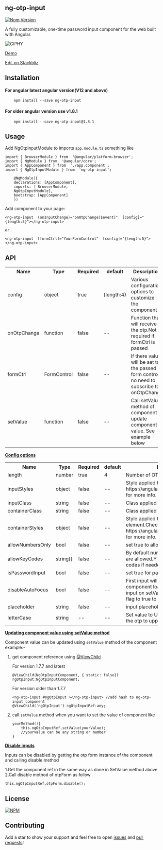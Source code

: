 ## ng-otp-input
[![Npm Version](https://img.shields.io/badge/npm-v1.8.5-blue.svg)](https://www.npmjs.com/package/ng-otp-input) 

A fully customizable, one-time password input component for the web built with Angular.

![GIPHY](https://media.giphy.com/media/TdpKuX7H1KBvvR2Hpu/giphy.gif)


<a href="https://code-farmz.github.io/ng-otp-input" target="_blank">Demo</a>

<a href="https://stackblitz.com/github/code-farmz/ng-otp-input" target="_blank">Edit on Stackbliz</a>
## Installation

#### For angular latest angular version(V12 and above)

        npm install --save ng-otp-input
    
#### For older angular version use v1.8.1

        npm install --save ng-otp-input@1.8.1

## Usage
Add NgOtpInputModule to imports `app.module.ts` something like

    import { BrowserModule } from  '@angular/platform-browser';
    import { NgModule } from  '@angular/core';
    import { AppComponent } from  './app.component';
    import { NgOtpInputModule } from  'ng-otp-input';
    
        @NgModule({
        declarations: [AppComponent],
        imports: [ BrowserModule,
        NgOtpInputModule],
        bootstrap: [AppComponent]
        })

Add component to your page:
  
  

    <ng-otp-input  (onInputChange)="onOtpChange($event)"  [config]="{length:5}"></ng-otp-input>

    or 

    <ng-otp-input  [formCtrl]="YourFormControl"  [config]="{length:5}"></ng-otp-input>

## API

<table>
<tr>
<th>Name</th>
<th>Type</th>
<th>Required</th>
<th>default</th>
<th>Description</th>
</tr>
<tr>
<td>config</td>
<td>object</td>
<td>true</td>
<td>{length:4}</td>
<td>Various configuration options to customize the component</td>
</tr>
<tr>
<td>onOtpChange</td>
<td>function</td>
<td>false</td>
<td>--</td>
<td>Function that will receive the otp.Not required if formCtrl is passed</td>
</tr>
<tr>
<td>formCtrl</td>
<td>FormControl</td>
<td>false</td>
<td>--</td>
<td>If there value will be set to the passed form control no need to subscribe to onOtpChange</td>
</tr>
<tr>
<td>setValue</td>
<td>function</td>
<td>false</td>
<td>--</td>
<td>Call setValue method of component to update component value. See example below</td>
</tr>
</table>

<u>**Config options**</u>
<table>
<tr>
<th>Name</th>
<th>Type</th>
<th>Required</th>
<th>default</th>
<th>Description</th>
</tr>

<tr>
<td>length</td>
<td>number</td>
<td>true</td>
<td>4</td>
<td>Number of OTP inputs to be rendered.</td>
</tr>
<tr>
<td>inputStyles</td>
<td>object</td>
<td>false</td>
<td>--</td>
<td>Style applied to each input.Check https://angular.io/api/common/NgStyle for more info.</td>
</tr>
<tr>
<td>inputClass</td>
<td>string</td>
<td>false</td>
<td>--</td>
<td>Class applied to each input.</td>
</tr>
<tr>
<td>containerClass</td>
<td>string</td>
<td>false</td>
<td>--</td>
<td>Class applied to container element.</td>
</tr>
<tr>
<td>containerStyles</td>
<td>object</td>
<td>false</td>
<td>--</td>
<td>Style applied to container element.Check https://angular.io/api/common/NgStyle for more info.</td>
</tr>
<tr>
<tr>
<td>allowNumbersOnly</td>
<td>bool</td>
<td>false</td>
<td>--</td>
<td>set true to allow only numbers as input</td>
</tr>
<td>allowKeyCodes</td>
<td>string[]</td>
<td>false</td>
<td>--</td>
<td>By default numbers alphabets and _ - are allowed.Y
ou can define other key codes if needed.</td>
</tr>
<tr>
<td>isPasswordInput</td>
<td>bool</td>
<td>false</td>
<td>--</td>
<td>set true for password type input</td>
</tr>
<tr>
<td>disableAutoFocus</td>
<td>bool</td>
<td>false</td>
<td>--</td>
<td>First input will be auto focused on component load and to next empty input on setValue excecution.Set this flag to true to prevent this behaviour</td>
</tr>
<tr>
<td>placeholder</td>
<td>string</td>
<td>false</td>
<td>--</td>
<td>input placeholder</td>
</tr>
<tr>
<td>letterCase</td>
<td>string</td>
<td>--</td>
<td>--</td>
<td>Set value to Upper or Lower to change the otp to upper case or lower case</td>
</tr>
</table>

<u>**Updating component value using setValue method**</u>

Component value can be updated using `setValue` method of the component example:-


 1. get component reference using [@ViewChild](https://angular.io/api/core/ViewChild)  

    For version 1.7.7 and latest

        @ViewChild(NgOtpInputComponent, { static: false}) ngOtpInput:NgOtpInputComponent;

    For version older than 1.7.7
   
        <ng-otp-input #ngOtpInput ></ng-otp-input> //add hash to ng-otp-input component```
        @ViewChild('ngOtpInput') ngOtpInputRef:any;


    
 2. call `setValue` method when you want to set the value of component like
     
        yourMethod(){
            this.ngOtpInputRef.setValue(yourValue);
            //yourvalue can be any string or number
        }

<u>**Disable inputs**</u>

Inputs can be disabled by getting the otp form instance of the component and calling disable method

1.Get the component ref in the same way as done in SetValue method above
2.Call disable method of otpForm as follow

``` this.ngOtpInputRef.otpForm.disable(); ```

## License

[![NPM](https://img.shields.io/badge/license-MIT-green.svg)](https://github.com/code-farmz/ng-otp-input/blob/master/LICENSE)

## Contributing

Add a star to show your support and feel free to open [issues](https://github.com/code-farmz/ng-otp-input/issues/new) and [pull requests](https://github.com/code-farmz/ng-otp-input/compare)! 






